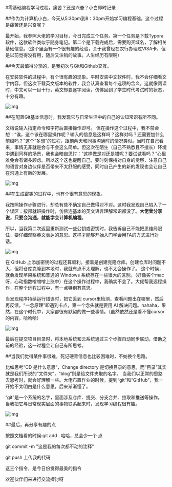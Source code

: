 \#零基础编程学习过程，痛苦？还是兴奋？小白即时记录

\##作为为计算机小白，今天从5:30pm到8：30pm开始学习编程基础。这个过程是痛苦还是兴奋呢？

最开始，我参照大佬的学习目标，今日完成三个任务。第一个任务是下载Typora软件，这款软件类似于随身笔记。第二个是下载完成后，需要购买域名，了解相关基础信息。（这个里面有一个很有趣的经验，关于我曾经在农行办理过VISA卡，但是以前觉得没有用，随后又注销的故事。人生经历有限啊）

\##今天最值得分享的，是我初次与Git和Github交互。

在安装软件的过程中，有个很有趣的现象。平时安装中文软件时，我不会仔细看文字内容，但这次下载英文版本的软件，我会认真查看每个选项的含义。这就像阅读时，中文可以一目十行，英文却要逐字阅读，仿佛回到了学生时代考试时的状态，十分有趣。

![img](https://get-notes.umiwi.com/get_notes_img%2F202501112047%2Fgetnotes_img_19e09a1900011638.png?Expires=1739192017&OSSAccessKeyId=LTAI5t6kUibt8AreBbAbqYr3&Signature=ghBVqn7VvpGOwAaIgenLGQWRodk%3D&x-oss-process=image%2Fresize%2Cw_720)

\##在配置Git基本信息时，我发现它与日常生活中的自己的认知常识有所不同。

文档说输入指定命令和字符后直接操作即可。 但在操作这个过程中，我不禁会想：“诶，这个该在哪里操作呢？输入的信息是这样吗？这样对吗？还需要加什么前缀吗？”这个“多想”的过程，跟前两天和同事沟通时的情况类似。当时在自己看来，事情无非就是会与不会这么简单。但这次在陌生（自己不熟悉且不擅长）环境中遇到同样的场景，我也会暗自思忖：“这样做是对还是错呢？要试试看吗？”心里难免会有诸多顾虑。所以这个这也提醒自己，要时刻保持对自身的觉察，注意自己的语言对身边伙伴是否带来不太舒服的感受，同时自己产生的新的发现也会让自己在沟通上有新的发展。

![img](https://get-notes.umiwi.com/get_notes_img%2F202501112046%2Fgetnotes_img_19e09a0b80051638.png?Expires=1739192017&OSSAccessKeyId=LTAI5t6kUibt8AreBbAbqYr3&Signature=RjvPnTjP9cx%2Bex1A%2BT9Jwy%2FbB58%3D&x-oss-process=image%2Fresize%2Cw_720)

\##在生成密钥的过程中，也有个很有意思的现象。

我按照操作步骤进行，却总有些不确定自己做得对不对。这时我发现自己陷入了一个误区：按部就班操作时，仿佛连基本的英文语言理解常识都没了。**大佬曾分享说，只要会沟通，就能学会计算机编程**。

所以，当我第二次返回重新测试一些公钥或密钥时，我告诉自己不能把思维局限住，要仔细观察英文表达的意思。这样才能够开始入门学会用TA的方式进行对话。

![img](https://get-notes.umiwi.com/get_notes_img%2F202501112048%2Fgetnotes_img_19e09a2400011638.png?Expires=1739192017&OSSAccessKeyId=LTAI5t6kUibt8AreBbAbqYr3&Signature=5CbZs2lwqI0ZbTIBPT%2FJF4UcK%2Bg%3D&x-oss-process=image%2Fresize%2Cw_720)

在 GitHub 上添加密钥的过程还算顺利。接着是创建克隆仓库。创建仓库时问题不大，但将仓库克隆到本地时，我就有点不太理解，也不太会操作了。 这个时候，就会发现苹果系统和普通的 Windows 系统存在一些很大的区别。（好像买个mac呀，心动指数噌噌噌上涨中）在这个操作过程中，我确实不会了。大佬帮我远程操作，在整个远程过程中，有一点特别有意思。

当发现程序持续运行错误时，把它丢到 cursor里检测，查看问题出在哪里，然后再反馈。“一念原理”即遇到卡点，第一个念头就是要用 AI 解决问题。hahaha，果然，在这个时代中，大家都很有默契的做一些事情。（虽然依然还是看不懂cursor的内容，哈哈哈）

![img](https://get-notes.umiwi.com/get_notes_img%2F202501112049%2Fgetnotes_img_19e09a3280001568.png?Expires=1739192017&OSSAccessKeyId=LTAI5t6kUibt8AreBbAbqYr3&Signature=v%2FYJB2jyKz8AUKl1%2BFFaopxmQvk%3D&x-oss-process=image%2Fresize%2Cw_720)

最后在提交项目目录时，将本地系统和云系统通过三个步骤自动同步联动，借助之前的经验，这一过程会让自己有所思考。

\##当我们觉得某件事很难，死记硬背信息也比较困难时，不妨换个思路。

比如思考“CD 是什么意思”，Change directory 是切换目录的意思，而“目录”其实就是我们所说的“文件夹”，“blog”则是给文件夹取的名字。 当我们以正常的思路去思考时，就会好理解一些。大佬布置作业的时候，提到“git”和“GitHub”，我一开始不太明白是什么意思，后来渐渐懂了。

“git”是一个系统的名字，里面涉及仓库、提交、分支合并、拉取和推送等操作。当我把它与日常现实层面的事物联系起来时，发现学习编程很有趣。

![img](https://get-notes.umiwi.com/get_notes_img%2F202501112050%2Fgetnotes_img_19e09a404000cc54.png?Expires=1739192017&OSSAccessKeyId=LTAI5t6kUibt8AreBbAbqYr3&Signature=epXFAoWlzzki%2B5ubvn2JTSQJRHM%3D&x-oss-process=image%2Fresize%2Cw_720)

\##最后，再分享有趣的点

按照文档看的时候:git add  .   哈哈，总会少一个 点

git commit -m "这是我的每次都不动的注释"

git push 上传我的代码

这三个指令，是今日份觉得最美的指令



欢迎伙伴们来进行交流探讨呀